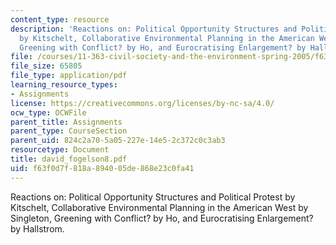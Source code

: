 ```yaml
---
content_type: resource
description: 'Reactions on: Political Opportunity Structures and Political Protest
  by Kitschelt, Collaborative Environmental Planning in the American West by  Singleton,
  Greening with Conflict? by Ho, and Eurocratising Enlargement? by Hallstrom.'
file: /courses/11-363-civil-society-and-the-environment-spring-2005/f63f0d7f818a894005de868e23c0fa41_david_fogelson8.pdf
file_size: 65805
file_type: application/pdf
learning_resource_types:
- Assignments
license: https://creativecommons.org/licenses/by-nc-sa/4.0/
ocw_type: OCWFile
parent_title: Assignments
parent_type: CourseSection
parent_uid: 824c2a70-5a05-227e-14e5-2c372c0c3ab3
resourcetype: Document
title: david_fogelson8.pdf
uid: f63f0d7f-818a-8940-05de-868e23c0fa41
---
```

Reactions on: Political Opportunity Structures and Political Protest by Kitschelt, Collaborative Environmental Planning in the American West by  Singleton, Greening with Conflict? by Ho, and Eurocratising Enlargement? by Hallstrom.